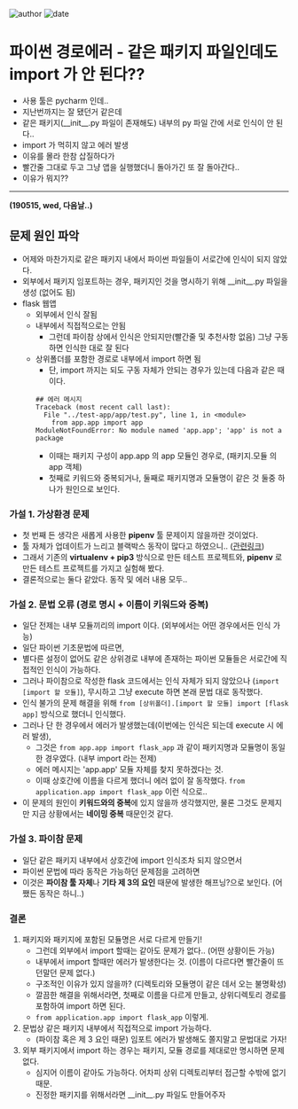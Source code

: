 
![author](https://img.shields.io/badge/author-daesungRa-lightgray.svg?style=flat-square)
![date](https://img.shields.io/badge/date-190514-lightgray.svg?style=flat-square)

# 파이썬 경로에러 - 같은 패키지 파일인데도 import 가 안 된다??

- 사용 툴은 pycharm 인데..
- 지난번까지는 잘 됐던거 같은데
- 같은 패키지(\_\_init__.py 파일이 존재해도) 내부의 py 파일 간에 서로 인식이 안 된다..
- import 가 먹히지 않고 에러 발생
- 이유를 몰라 한참 삽질하다가
- 빨간줄 그대로 두고 그냥 앱을 실행했더니 돌아가긴 또 잘 돌아간다..
- 이유가 뭐지??

---

**(190515, wed, 다음날..)**

## 문제 원인 파악

- 어제와 마찬가지로 같은 패키지 내에서 파이썬 파일들이 서로간에 인식이 되지 않았다.
- 외부에서 패키지 임포트하는 경우, 패키지인 것을 명시하기 위해 \_\_init__.py 파일을 생성 (없어도 됨)
- flask 웹앱
    * 외부에서 인식 잘됨
    * 내부에서 직접적으로는 안됨
        - 그런데 파이참 상에서 인식은 안되지만(빨간줄 및 추천사항 없음) 그냥 구동하면 인식한 대로 잘 된다
    * 상위폴더를 포함한 경로로 내부에서 import 하면 됨
        - 단, import 까지는 되도 구동 자체가 안되는 경우가 있는데 다음과 같은 때이다.
        ```text
        ## 에러 메시지
        Traceback (most recent call last):
          File "../test-app/app/test.py", line 1, in <module>
            from app.app import app
        ModuleNotFoundError: No module named 'app.app'; 'app' is not a package
        ```
        - 이때는 패키지 구성이 app.app 의 app 모듈인 경우로, (패키지.모듈 의 app 객체)
        - 첫째로 키워드와 중복되거나, 둘째로 패키지명과 모듈명이 같은 것 둘중 하나가 원인으로 보인다.

### 가설 1. 가상환경 문제

- 첫 번째 든 생각은 새롭게 사용한 **pipenv** 툴 문제이지 않을까란 것이었다.
- 툴 자체가 업데이트가 느리고 블랙박스 동작이 많다고 하였으니.. ([관련링크](https://velog.io/@doondoony/pipenv-101))
- 그래서 기존의 **virtualenv + pip3** 방식으로 만든 테스트 프로젝트와, **pipenv** 로 만든 테스트 프로젝트를 가지고 실험해 봤다.
- 결론적으로는 둘다 같았다. 동작 및 에러 내용 모두..

### 가설 2. 문법 오류 (경로 명시 + 이름이 키워드와 중복)

- 일단 전제는 내부 모듈끼리의 import 이다. (외부에서는 어떤 경우에서든 인식 가능)
- 일단 파이썬 기초문법에 따르면,
- 별다른 설정이 없어도 같은 상위경로 내부에 존재하는 파이썬 모듈들은 서로간에 직접적인 인식이 가능하다.
- 그러나 파이참으로 작성한 flask 코드에서는 인식 자체가 되지 않았으나 (```import [import 할 모듈]```), 무시하고 그냥 execute 하면 본래 문법 대로 동작했다.
- 인식 불가의 문제 해결을 위해 ```from [상위폴더].[import 할 모듈] import [flask app]``` 방식으로 했더니 인식했다.
- 그러나 단 한 경우에서 에러가 발생했는데(이번에는 인식은 되는데 execute 시 에러 발생),
    * 그것은 ```from app.app import flask_app``` 과 같이 패키지명과 모듈명이 동일한 경우였다. (내부 import 라는 전제)
    * 에러 메시지는 'app.app' 모듈 자체를 찾지 못하겠다는 것.
    * 이때 상호간에 이름을 다르게 했더니 에러 없이 잘 동작했다. ```from application.app import flask_app``` 이런 식으로..
- 이 문제의 원인이 **키워드와의 중복**에 있지 않을까 생각했지만, 물론 그것도 문제지만 지금 상황에서는 **네이밍 중복** 때문인것 같다.

### 가설 3. 파이참 문제

- 일단 같은 패키지 내부에서 상호간에 import 인식조차 되지 않으면서
- 파이썬 문법에 따라 동작은 가능하던 문제점을 고려하면
- 이것은 **파이참 툴 자체**나 **기타 제 3의 요인** 때문에 발생한 해프닝?으로 보인다. (어쨌든 동작은 하니..)

### 결론

1. 패키지와 패키지에 포함된 모듈명은 서로 다르게 만들기!
    * 그런데 외부에서 import 할때는 같아도 문제가 없다.. (어떤 상황이든 가능)
    * 내부에서 import 할때만 에러가 발생한다는 것. (이름이 다르다면 빨간줄이 뜨던말던 문제 없다.)
    * 구조적인 이유가 있지 않을까? (디렉토리와 모듈명이 같은 데서 오는 불명확성)
    * 깔끔한 해결을 위해서라면, 첫째로 이름을 다르게 만들고, 상위디렉토리 경로를 포함하여 import 하면 된다.
    * ```from application.app import flask_app``` 이렇게.
2. 문법상 같은 패키지 내부에서 직접적으로 import 가능하다.
    * (파이참 혹은 제 3 요인 때문) 임포트 에러가 발생해도 쫄지말고 문법대로 가자!
3. 외부 패키지에서 import 하는 경우는 패키지, 모듈 경로를 제대로만 명시하면 문제 없다.
    * 심지어 이름이 같아도 가능하다. 어차피 상위 디렉토리부터 접근할 수밖에 없기 때문.
    * 진정한 패키지를 위해서라면 \_\_init__.py 파일도 만들어주자


